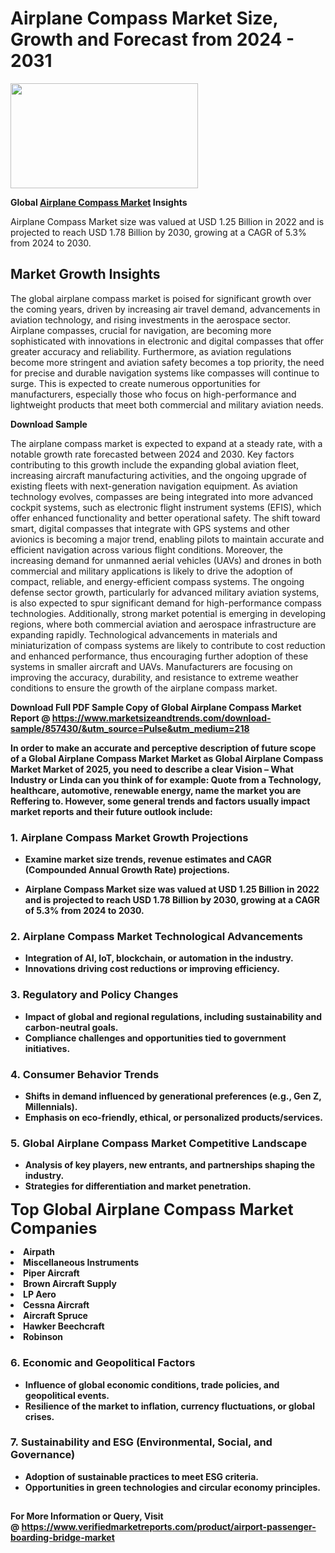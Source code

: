 <H1>Airplane Compass Market Size, Growth and Forecast from 2024 - 2031</H1><img class="aligncenter size-medium wp-image-584254" src="https://thirdeyenews.in/wp-content/uploads/2024/09/Global-Market-Research-300x168.jpeg" alt="" width="300" height="168" /><p><strong>Global&nbsp;<a href="https://www.marketsizeandtrends.com/download-sample/857430/&amp;utm_source=Pulse&amp;utm_medium=218">Airplane Compass Market</a> Insights</strong></p><p>Airplane Compass Market size was valued at USD 1.25 Billion in 2022 and is projected to reach USD 1.78 Billion by 2030, growing at a CAGR of 5.3% from 2024 to 2030.</p><p><h2>Market Growth Insights</h2> <p>The global airplane compass market is poised for significant growth over the coming years, driven by increasing air travel demand, advancements in aviation technology, and rising investments in the aerospace sector. Airplane compasses, crucial for navigation, are becoming more sophisticated with innovations in electronic and digital compasses that offer greater accuracy and reliability. Furthermore, as aviation regulations become more stringent and aviation safety becomes a top priority, the need for precise and durable navigation systems like compasses will continue to surge. This is expected to create numerous opportunities for manufacturers, especially those who focus on high-performance and lightweight products that meet both commercial and military aviation needs.</p> <p><strong>Download Sample</strong></p> <p>The airplane compass market is expected to expand at a steady rate, with a notable growth rate forecasted between 2024 and 2030. Key factors contributing to this growth include the expanding global aviation fleet, increasing aircraft manufacturing activities, and the ongoing upgrade of existing fleets with next-generation navigation equipment. As aviation technology evolves, compasses are being integrated into more advanced cockpit systems, such as electronic flight instrument systems (EFIS), which offer enhanced functionality and better operational safety. The shift toward smart, digital compasses that integrate with GPS systems and other avionics is becoming a major trend, enabling pilots to maintain accurate and efficient navigation across various flight conditions. Moreover, the increasing demand for unmanned aerial vehicles (UAVs) and drones in both commercial and military applications is likely to drive the adoption of compact, reliable, and energy-efficient compass systems. The ongoing defense sector growth, particularly for advanced military aviation systems, is also expected to spur significant demand for high-performance compass technologies. Additionally, strong market potential is emerging in developing regions, where both commercial aviation and aerospace infrastructure are expanding rapidly. Technological advancements in materials and miniaturization of compass systems are likely to contribute to cost reduction and enhanced performance, thus encouraging further adoption of these systems in smaller aircraft and UAVs. Manufacturers are focusing on improving the accuracy, durability, and resistance to extreme weather conditions to ensure the growth of the airplane compass market. <p><strong></p><p><span class=""><strong>Download Full PDF Sample Copy of Global Airplane Compass Market Report</strong> @ <a href="https://www.marketsizeandtrends.com/download-sample/857430/&amp;utm_source=Pulse&amp;utm_medium=218" target="_blank">https://www.marketsizeandtrends.com/download-sample/857430/&amp;utm_source=Pulse&amp;utm_medium=218</a></span></p><p>In order to make an accurate and perceptive description of future scope of a Global&nbsp;Airplane Compass Market Market as Global&nbsp;Airplane Compass Market Market of 2025, you need to describe a clear Vision &ndash; What Industry or Linda can you think of for example: Quote from a Technology, healthcare, automotive, renewable energy, name the market you are Reffering to. However, some general trends and factors usually impact market reports and their future outlook include:</p><h3>1.&nbsp;<strong>Airplane Compass Market Growth Projections</strong></h3><ul><li>Examine market size trends, revenue estimates and CAGR (Compounded Annual Growth Rate) projections.</li><li><p>Airplane Compass Market size was valued at USD 1.25 Billion in 2022 and is projected to reach USD 1.78 Billion by 2030, growing at a CAGR of 5.3% from 2024 to 2030.</p></li></ul><h3>2.&nbsp;<strong>Airplane Compass Market Technological Advancements</strong></h3><ul><li>Integration of AI, IoT, blockchain, or automation in the industry.</li><li>Innovations driving cost reductions or improving efficiency.</li></ul><h3>3.&nbsp;<strong>Regulatory and Policy Changes</strong></h3><ul><li>Impact of global and regional regulations, including sustainability and carbon-neutral goals.</li><li>Compliance challenges and opportunities tied to government initiatives.</li></ul><h3>4.&nbsp;<strong>Consumer Behavior Trends</strong></h3><ul><li>Shifts in demand influenced by generational preferences (e.g., Gen Z, Millennials).</li><li>Emphasis on eco-friendly, ethical, or personalized products/services.</li></ul><h3>5.&nbsp;<strong>Global Airplane Compass Market Competitive Landscape</strong></h3><ul><li>Analysis of key players, new entrants, and partnerships shaping the industry.</li><li>Strategies for differentiation and market penetration.</li></ul><p data-pm-slice="1 1 []"><span style="color: inherit; font-family: inherit; font-size: 25px;">Top Global Airplane Compass Market Companies</span></p><div class="" data-test-id=""><p><li>Airpath</li><li> Miscellaneous Instruments</li><li> Piper Aircraft</li><li> Brown Aircraft Supply</li><li> LP Aero</li><li> Cessna Aircraft</li><li> Aircraft Spruce</li><li> Hawker Beechcraft</li><li> Robinson</li></p></div><h3>6.&nbsp;<strong>Economic and Geopolitical Factors</strong></h3><ul><li>Influence of global economic conditions, trade policies, and geopolitical events.</li><li>Resilience of the market to inflation, currency fluctuations, or global crises.</li></ul><h3>7.&nbsp;<strong>Sustainability and ESG (Environmental, Social, and Governance)</strong></h3><ul><li>Adoption of sustainable practices to meet ESG criteria.</li><li>Opportunities in green technologies and circular economy principles.</li></ul><h2><strong style="font-size: 14px;">For More Information or Query, Visit @&nbsp;</strong><a style="background-color: #ffffff; font-size: 14px;" href="https://www.marketsizeandtrends.com/report/airplane-compass-market/" target="_blank">https://www.verifiedmarketreports.com/product/airport-passenger-boarding-bridge-market</a></h2>
